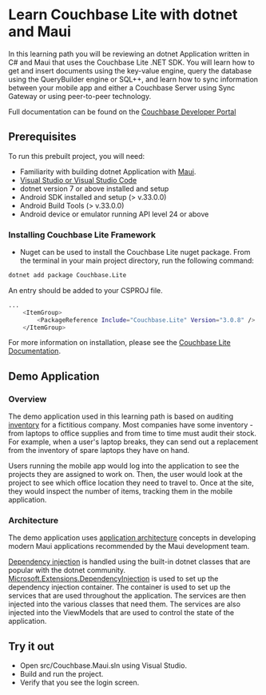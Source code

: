 # Learn Couchbase Lite with dotnet and Maui 

In this learning path you will be reviewing an dotnet Application written in C# and Maui that uses the Couchbase Lite .NET SDK. You will learn how to get and insert documents using the key-value engine, query the database using the QueryBuilder engine or SQL++, and learn how to sync information between your mobile app and either a Couchbase Server using Sync Gateway or using peer-to-peer technology.

Full documentation can be found on the [Couchbase Developer Portal](https://developer.couchbase.com/)

## Prerequisites
To run this prebuilt project, you will need:
- Familiarity with building dotnet Application with <a target="_blank" rel="noopener noreferrer" href="https://dotnet.microsoft.com/en-us/apps/maui">Maui</a>.
- [Visual Studio or Visual Studio Code](https://visualstudio.microsoft.com/downloads/)
- dotnet version 7 or above installed and setup
- Android SDK installed and setup (> v.33.0.0)
- Android Build Tools (> v.33.0.0)
- Android device or emulator running API level 24 or above

### Installing Couchbase Lite Framework

- Nuget can be used to install the Couchbase Lite nuget package.  From the terminal in your main project directory, run the following command:

```bash 
dotnet add package Couchbase.Lite
```
 
An entry should be added to your CSPROJ file.

```bash
...
	<ItemGroup>
		<PackageReference Include="Couchbase.Lite" Version="3.0.8" />
	</ItemGroup>

```

For more information on installation, please see the [Couchbase Lite Documentation](https://docs.couchbase.com/couchbase-lite/current/csharp/gs-install.html).

## Demo Application 

### Overview

The demo application used in this learning path is based on auditing <a target="_blank" rel="noopener noreferrer" href="https://en.wikipedia.org/wiki/Inventory">inventory</a>  for a fictitious company.  Most companies have some inventory - from laptops to office supplies and from time to time must audit their stock.  For example, when a user's laptop breaks, they can send out a replacement from the inventory of spare laptops they have on hand. 

Users running the mobile app would log into the application to see the projects they are assigned to work on. Then, the user would look at the project to see which office location they need to travel to. Once at the site, they would inspect the number of items, tracking them in the mobile application.

### Architecture

The demo application uses <a target="_blank" rel="noopener noreferrer" href="https://dotnet.microsoft.com/en-us/learn/maui/architecture">application architecture</a> concepts in developing modern Maui applications recommended by the Maui development team.  

<a target="_blank" rel="noopener noreferrer" href="https://learn.microsoft.com/en-us/dotnet/architecture/maui/dependency-injection">Dependency injection</a> is handled using the built-in dotnet classes that are popular with the dotnet community.  <a target="_blank" rel="noopener noreferrer" href="https://docs.microsoft.com/en-us/dotnet/core/extensions/dependency-injection">Microsoft.Extensions.DependencyInjection</a> is used to set up the dependency injection container.  The container is used to set up the services that are used throughout the application.  The services are then injected into the various classes that need them.  The services are also injected into the ViewModels that are used to control the state of the application.

## Try it out

* Open src/Couchbase.Maui.sln using Visual Studio. 
* Build and run the project.
* Verify that you see the login screen.
